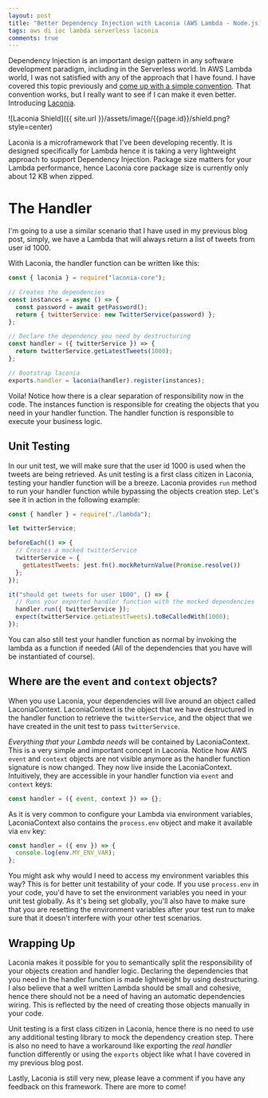 ```yaml
---
layout: post
title: "Better Dependency Injection with Laconia (AWS Lambda - Node.js)"
tags: aws di ioc lambda serverless laconia
comments: true
---
```


Dependency Injection is an important design pattern in any software development
paradigm, including in the Serverless world. In AWS Lambda world, I was not
satisfied with any of the approach that I have found. I have covered
this topic previously and [come up with a simple convention](https://www.ceilfors.com/2017/12/03/dependency-injection-in-aws-lambda-nodejs.html).
That convention works, but I really want to see if I can make it even better.
Introducing [Laconia](https://github.com/ceilfors/laconia).

![Laconia Shield]({{ site.url }}/assets/image/{{page.id}}/shield.png?style=center)

Laconia is a microframework that I've been developing recently. It is designed
specifically for Lambda hence it is taking a very lightweight approach to support
Dependency Injection.
Package size matters for your Lambda performance, hence Laconia core package size
is currently only about 12 KB when zipped.

# The Handler

I'm going to a use a similar scenario that I have used in my previous blog post,
simply, we have a Lambda that will always return a list of tweets from user id 1000.

With Laconia, the handler function can be written like this:

```js
const { laconia } = require("laconia-core");

// Creates the dependencies
const instances = async () => {
  const password = await getPassword();
  return { twitterService: new TwitterService(password) };
};

// Declare the dependency you need by destructuring
const handler = ({ twitterService }) => {
  return twitterService.getLatestTweets(1000);
};

// Bootstrap laconia
exports.handler = laconia(handler).register(instances);
```

Voila! Notice how there is a clear separation of responsibility now in the code.
The instances function is responsible for creating the objects that you need
in your handler function. The handler function is responsible to execute
your business logic.

## Unit Testing

In our unit test, we will make sure that
the user id 1000 is used when the tweets are being retrieved. As unit testing is a first
class citizen in Laconia, testing your handler function will be a breeze. Laconia
provides `run` method to run your handler function while bypassing the
objects creation step. Let's see it in action in the following example:

```js
const { handler } = require("./lambda");

let twitterService;

beforeEach(() => {
  // Creates a mocked twitterService
  twitterService = {
    getLatestTweets: jest.fn().mockReturnValue(Promise.resolve())
  };
});

it("should get tweets for user 1000", () => {
  // Runs your exported handler function with the mocked dependencies
  handler.run({ twitterService });
  expect(twitterService.getLatestTweets).toBeCalledWith(1000);
});
```

You can also still test your handler function as normal by invoking
the lambda as a function if needed (All of the dependencies
that you have will be instantiated of course).

## Where are the `event` and `context` objects?

When you use Laconia, your dependencies will live around an object
called LaconiaContext. LaconiaContext is the object that we have
destructured in the handler function to retrieve the `twitterService`,
and the object that we have created in the unit test to pass `twitterService`.

_Everything that your Lambda needs_ will be contained by LaconiaContext.
This is a very simple and important concept in Laconia. Notice how AWS `event` and
`context` objects are not visible anymore as the handler function signature
is now changed. They now live inside the LaconiaContext.
Intuitively, they are accessible in your handler function via `event` and `context`
keys:

```js
const handler = ({ event, context }) => {};
```

As it is very common to configure your Lambda via environment variables, LaconiaContext
also contains the `process.env` object and make it available via `env` key:

```js
const handler = ({ env }) => {
  console.log(env.MY_ENV_VAR);
};
```

You might ask why would I need to access my environment variables this way?
This is for better unit testability of your code.
If you use `process.env` in your code, you'd have to set
the environment variables you need in your unit test globally. As it's being set
globally, you'll also have to make sure
that you are resetting the environment variables after your test run to make sure that
it doesn't interfere with your other test scenarios.

## Wrapping Up

Laconia makes it possible for you to semantically split the responsibility
of your objects creation and handler logic. Declaring the dependencies that
you need in the handler function is made lightweight by using destructuring.
I also believe that a well written Lambda should be small and cohesive, hence
there should not be a need of having an automatic dependencies wiring. This is reflected
by the need of creating those objects manually in your code.

Unit testing is a first class citizen in Laconia, hence there is no need to use any
additional testing library to mock the dependency creation step. There is also no need
to have a workaround like exporting the _real handler_ function differently or using
the `exports` object like what I have covered in my previous blog post.

Lastly, Laconia is still very new, please leave a comment if you have any feedback on this
framework. There are more to come!
